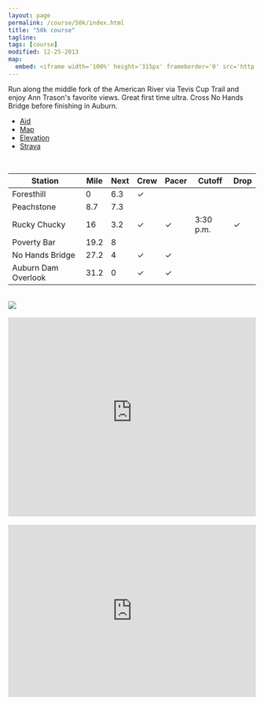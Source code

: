 ```yaml
---
layout: page
permalink: /course/50k/index.html
title: "50k course"
tagline: 
tags: [course]
modified: 12-25-2013
map:
  embed: <iframe width='100%' height='315px' frameborder='0' src='http://trasontrailraces.cartodb.com/viz/c1da12c2-70b6-11e3-821d-b9f4542d7259/embed_map?title=false&description=false&search=false&shareable=false&cartodb_logo=true&layer_selector=false&legends=false&scrollwheel=false&sublayer_options=1%7C1&sql=&sw_lat=38.70539715995312&sw_lon=-121.30427598953247&ne_lat=39.2285881446633&ne_lon=-119.98591661453247'></iframe>
---
```


<p class="lead">Run along the middle fork of the American River via Tevis Cup Trail and enjoy Ann Trason's favorite views. Great first time ultra. Cross No Hands Bridge before finishing in Auburn.</p>

<!-- Nav tabs -->
<ul class="nav nav-tabs">
  <li class="active"><a href="#aid" data-toggle="tab">Aid</a></li>
  <li><a href="#map" data-toggle="tab">Map</a></li>
  <li><a href="#elevation" data-toggle="tab">Elevation</a></li>
  <li><a href="#strava" data-toggle="tab">Strava</a></li>
</ul>

<!-- Tab panes -->
<div class="tab-content">
  <div class="tab-pane fade in active" id="aid">
  	<br>
  	<div class="table-responsive">
	<table class="table">
		<thead>
		  <tr>
		    <th>Station</th>
		    <th>Mile</th>
		    <th>Next</th>
		    <th>Crew</th>
		    <th>Pacer</th>
		    <th>Cutoff</th>
		    <th>Drop</th>
		  </tr>
		</thead>
		<tbody>
		  <tr>
		    <td><span class="circleBase legend" style="background:#33CC33;"></span>Foresthill</td>
		    <td>0</td>
		    <td>6.3</td>
		    <td>✓</td>
		    <td></td>
		    <td></td>
		    <td></td>
		  </tr>
		  <tr>
		    <td><span class="circleBase legend" style="background:#FF00FF;"></span>Peachstone</td>
		    <td>8.7</td>
		    <td>7.3</td>
		    <td></td>
		    <td></td>
		    <td></td>
		    <td></td>
		  </tr>
		  <tr>
		    <td><span class="circleBase legend" style="background:#FFCC00;"></span>Rucky Chucky</td>
		    <td>16</td>
		    <td>3.2</td>
		    <td>✓</td>
		    <td>✓</td>
		    <td>3:30 p.m.</td>
		    <td>✓</td>
		  </tr>
		  <tr>
		    <td><span class="circleBase legend" style="background:#0099FF;"></span>Poverty Bar</td>
		    <td>19.2</td>
		    <td>8</td>
		    <td></td>
		    <td></td>
		    <td></td>
		    <td></td>
		  </tr>
		  <tr>
		    <td><span class="circleBase legend" style="background:#87140E;"></span>No Hands Bridge</td>
		    <td>27.2</td>
		    <td>4</td>
		    <td>✓</td>
		    <td>✓</td>
		    <td></td>
		    <td></td>
		  </tr>	
		  <tr>
		    <td><span class="circleBase legend" style="background:#2e5387;"></span>Auburn Dam Overlook</td>
		    <td>31.2</td>
		    <td>0</td>
		    <td>✓</td>
		    <td>✓</td>
		    <td></td>
		    <td></td>
		  </tr>	
		</tbody>
	</table>
  </div>
</div>
  <div class="tab-pane fade" id="elevation">
  	<br>
	<img class="profile-img" src="{{ site.url }}/images/50k-profile.png"/>
	<span id="one-50k" class="circleBase legend" style="background:#33CC33;"></span><!-- 
	<span id="two-50k" class="circleBase legend" style="background:#FF00FF;"></span>
	<span id="three-50k" class="circleBase legend" style="background:#FFCC00;"></span>
	<span id="four-50k" class="circleBase legend" style="background:#0099FF;"></span>
	<span id="five-50k" class="circleBase legend" style="background:#87140E;"></span>
	<span id="six-50k" class="circleBase legend" style="background:#2e5387;"></span> -->
  </div>
  <div class="tab-pane fade" id="map">
	<br>
	<iframe width='100%' height='405' frameborder='0' src='http://trasontrailraces.cartodb.com/viz/c1da12c2-70b6-11e3-821d-b9f4542d7259/embed_map?title=false&description=false&search=false&shareable=false&cartodb_logo=true&layer_selector=false&legends=false&scrollwheel=false&sublayer_options=1%7C1&sql=&sw_lat=38.89737072309845&sw_lon=-121.04678392410278&ne_lat=39.0281772419617&ne_lon=-120.71719408035278'></iframe>
  </div>
  <div class="tab-pane fade" id="strava">
  	<br>
	<iframe height='350px' width='100%' frameborder='0' allowtransparency='true' scrolling='yes' src='http://www.strava.com/clubs/45777/latest-rides/1c0961136cabf43943d0264e081a6d2c3b170a73?show_rides=true'></iframe>
  </div>
</div>

